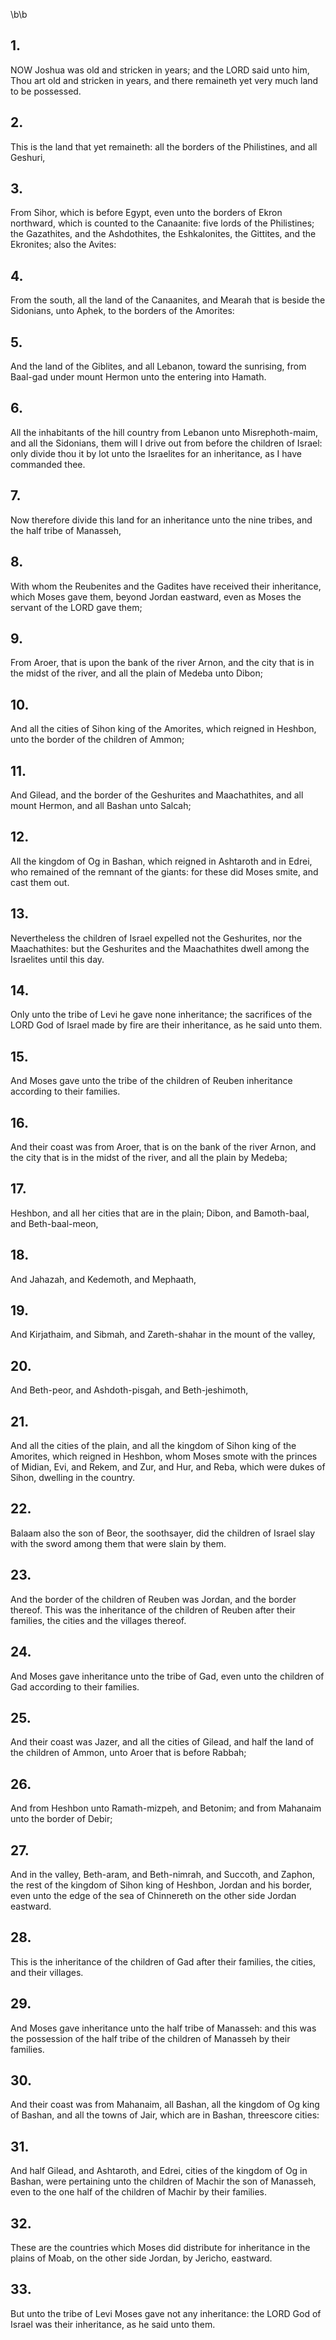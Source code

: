 \b\b
## 1.
NOW Joshua was old and stricken in years; and the LORD said unto him, Thou art old and stricken in years, and there remaineth yet very much land to be possessed.
## 2.
This is the land that yet remaineth: all the borders of the Philistines, and all Geshuri,
## 3.
From Sihor, which is before Egypt, even unto the borders of Ekron northward, which is counted to the Canaanite: five lords of the Philistines; the Gazathites, and the Ashdothites, the Eshkalonites, the Gittites, and the Ekronites; also the Avites:
## 4.
From the south, all the land of the Canaanites, and Mearah that is beside the Sidonians, unto Aphek, to the borders of the Amorites:
## 5.
And the land of the Giblites, and all Lebanon, toward the sunrising, from Baal-gad under mount Hermon unto the entering into Hamath.
## 6.
All the inhabitants of the hill country from Lebanon unto Misrephoth-maim, and all the Sidonians, them will I drive out from before the children of Israel: only divide thou it by lot unto the Israelites for an inheritance, as I have commanded thee.
## 7.
Now therefore divide this land for an inheritance unto the nine tribes, and the half tribe of Manasseh,
## 8.
With whom the Reubenites and the Gadites have received their inheritance, which Moses gave them, beyond Jordan eastward, even as Moses the servant of the LORD gave them;
## 9.
From Aroer, that is upon the bank of the river Arnon, and the city that is in the midst of the river, and all the plain of Medeba unto Dibon;
## 10.
And all the cities of Sihon king of the Amorites, which reigned in Heshbon, unto the border of the children of Ammon;
## 11.
And Gilead, and the border of the Geshurites and Maachathites, and all mount Hermon, and all Bashan unto Salcah;
## 12.
All the kingdom of Og in Bashan, which reigned in Ashtaroth and in Edrei, who remained of the remnant of the giants: for these did Moses smite, and cast them out.
## 13.
Nevertheless the children of Israel expelled not the Geshurites, nor the Maachathites: but the Geshurites and the Maachathites dwell among the Israelites until this day.
## 14.
Only unto the tribe of Levi he gave none inheritance; the sacrifices of the LORD God of Israel made by fire are their inheritance, as he said unto them.
## 15.
And Moses gave unto the tribe of the children of Reuben inheritance according to their families.
## 16.
And their coast was from Aroer, that is on the bank of the river Arnon, and the city that is in the midst of the river, and all the plain by Medeba;
## 17.
Heshbon, and all her cities that are in the plain; Dibon, and Bamoth-baal, and Beth-baal-meon,
## 18.
And Jahazah, and Kedemoth, and Mephaath,
## 19.
And Kirjathaim, and Sibmah, and Zareth-shahar in the mount of the valley,
## 20.
And Beth-peor, and Ashdoth-pisgah, and Beth-jeshimoth,
## 21.
And all the cities of the plain, and all the kingdom of Sihon king of the Amorites, which reigned in Heshbon, whom Moses smote with the princes of Midian, Evi, and Rekem, and Zur, and Hur, and Reba, which were dukes of Sihon, dwelling in the country.
## 22.
Balaam also the son of Beor, the soothsayer, did the children of Israel slay with the sword among them that were slain by them.
## 23.
And the border of the children of Reuben was Jordan, and the border thereof.  This was the inheritance of the children of Reuben after their families, the cities and the villages thereof.
## 24.
And Moses gave inheritance unto the tribe of Gad, even unto the children of Gad according to their families.
## 25.
And their coast was Jazer, and all the cities of Gilead, and half the land of the children of Ammon, unto Aroer that is before Rabbah;
## 26.
And from Heshbon unto Ramath-mizpeh, and Betonim; and from Mahanaim unto the border of Debir;
## 27.
And in the valley, Beth-aram, and Beth-nimrah, and Succoth, and Zaphon, the rest of the kingdom of Sihon king of Heshbon, Jordan and his border, even unto the edge of the sea of Chinnereth on the other side Jordan eastward.
## 28.
This is the inheritance of the children of Gad after their families, the cities, and their villages.
## 29.
And Moses gave inheritance unto the half tribe of Manasseh: and this was the possession of the half tribe of the children of Manasseh by their families.
## 30.
And their coast was from Mahanaim, all Bashan, all the kingdom of Og king of Bashan, and all the towns of Jair, which are in Bashan, threescore cities:
## 31.
And half Gilead, and Ashtaroth, and Edrei, cities of the kingdom of Og in Bashan, were pertaining unto the children of Machir the son of Manasseh, even to the one half of the children of Machir by their families.
## 32.
These are the countries which Moses did distribute for inheritance in the plains of Moab, on the other side Jordan, by Jericho, eastward.
## 33.
But unto the tribe of Levi Moses gave not any inheritance: the LORD God of Israel was their inheritance, as he said unto them.
